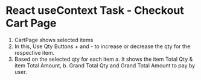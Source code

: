 # React useContext Task - Checkout Cart Page
 1. CartPage shows selected items
 2. In this, Use Qty Buttons + and - to increase or decrease the qty for the respective item.
 3. Based on the selected qty for each item
    a. It shows the item Total Qty & item Total Amount,
    b. Grand Total Qty and Grand Total Amount to pay by user.
